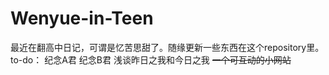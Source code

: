 # Wenyue-in-Teen

最近在翻高中日记，可谓是忆苦思甜了。随缘更新一些东西在这个repository里。
to-do：
纪念A君
纪念B君
浅谈昨日之我和今日之我
~~一个可互动的小网站~~
